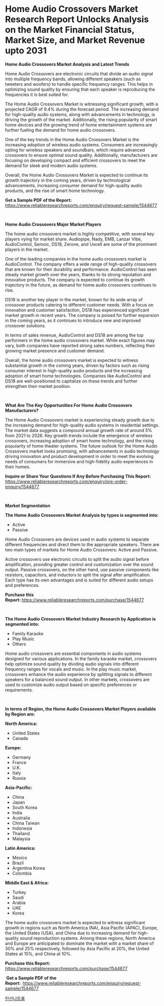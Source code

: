 <p><h1>Home Audio Crossovers Market Research Report Unlocks Analysis on the Market Financial Status, Market Size, and Market Revenue upto 2031</h1></p><p><strong>Home Audio Crossovers Market Analysis and Latest Trends</strong></p>
<p><p>Home Audio Crossovers are electronic circuits that divide an audio signal into multiple frequency bands, allowing different speakers (such as tweeters and woofers) to handle specific frequency ranges. This helps in optimizing sound quality by ensuring that each speaker is reproducing the frequencies it is best suited for.</p><p>The Home Audio Crossovers Market is witnessing significant growth, with a projected CAGR of 9.4% during the forecast period. The increasing demand for high-quality audio systems, along with advancements in technology, is driving the growth of the market. Additionally, the rising popularity of smart home devices and the growing trend of home entertainment systems are further fueling the demand for home audio crossovers.</p><p>One of the key trends in the Home Audio Crossovers Market is the increasing adoption of wireless audio systems. Consumers are increasingly opting for wireless speakers and soundbars, which require advanced crossovers to ensure optimal sound quality. Additionally, manufacturers are focusing on developing compact and efficient crossovers to meet the demand for sleek and modern audio systems.</p><p>Overall, the Home Audio Crossovers Market is expected to continue its growth trajectory in the coming years, driven by technological advancements, increasing consumer demand for high-quality audio products, and the rise of smart home technology.</p></p>
<p><strong>Get a Sample PDF of the Report:&nbsp;</strong> <a href="https://www.reliableresearchreports.com/enquiry/request-sample/1544677">https://www.reliableresearchreports.com/enquiry/request-sample/1544677</a></p>
<p>&nbsp;</p>
<p><strong>Home Audio Crossovers Major Market Players</strong></p>
<p><p>The home audio crossovers market is highly competitive, with several key players vying for market share. Audiopipe, Nady, EMB, Lanzar Vibe, AudioControl, Semoic, DS18, Zerone, and Uxcell are some of the prominent players in the market.</p><p>One of the leading companies in the home audio crossovers market is AudioControl. The company offers a wide range of high-quality crossovers that are known for their durability and performance. AudioControl has seen steady market growth over the years, thanks to its strong reputation and innovative products. The company is expected to continue its growth trajectory in the future, as demand for home audio crossovers continues to rise.</p><p>DS18 is another key player in the market, known for its wide array of crossover products catering to different customer needs. With a focus on innovation and customer satisfaction, DS18 has experienced significant market growth in recent years. The company is poised for further expansion in the coming years, as it continues to introduce new and improved crossover solutions.</p><p>In terms of sales revenue, AudioControl and DS18 are among the top performers in the home audio crossovers market. While exact figures may vary, both companies have reported strong sales numbers, reflecting their growing market presence and customer demand.</p><p>Overall, the home audio crossovers market is expected to witness substantial growth in the coming years, driven by factors such as rising consumer interest in high-quality audio products and the increasing adoption of smart home technologies. Companies like AudioControl and DS18 are well-positioned to capitalize on these trends and further strengthen their market position.</p></p>
<p>&nbsp;</p>
<p><strong>What Are The Key Opportunities For Home Audio Crossovers Manufacturers?</strong></p>
<p><p>The Home Audio Crossovers market is experiencing steady growth due to the increasing demand for high-quality audio systems in residential settings. The market data suggests a compound annual growth rate of around 5% from 2021 to 2026. Key growth trends include the emergence of wireless crossovers, increasing adoption of smart home technology, and the rising popularity of home theater systems. The future outlook for the Home Audio Crossovers market looks promising, with advancements in audio technology driving innovation and product development in order to meet the evolving needs of consumers for immersive and high-fidelity audio experiences in their homes.</p></p>
<p><strong>Inquire or Share Your Questions If Any Before Purchasing This Report:</strong> <a href="https://www.reliableresearchreports.com/enquiry/pre-order-enquiry/1544677">https://www.reliableresearchreports.com/enquiry/pre-order-enquiry/1544677</a></p>
<p>&nbsp;</p>
<p><strong>Market Segmentation</strong></p>
<p><strong>The Home Audio Crossovers Market Analysis by types is segmented into:</strong></p>
<p><ul><li>Active</li><li>Passive</li></ul></p>
<p><p>Home Audio Crossovers are devices used in audio systems to separate different frequencies and direct them to the appropriate speakers. There are two main types of markets for Home Audio Crossovers: Active and Passive. </p><p>Active crossovers use electronic circuits to split the audio signal before amplification, providing greater control and customization over the sound output. Passive crossovers, on the other hand, use passive components like resistors, capacitors, and inductors to split the signal after amplification. Each type has its own advantages and is suited for different audio setups and preferences.</p></p>
<p><strong>Purchase this Report:&nbsp;</strong><a href="https://www.reliableresearchreports.com/purchase/1544677">https://www.reliableresearchreports.com/purchase/1544677</a></p>
<p>&nbsp;</p>
<p><strong>The Home Audio Crossovers Market Industry Research by Application is segmented into:</strong></p>
<p><ul><li>Family Karaoke</li><li>Play Music</li><li>Others</li></ul></p>
<p><p>Home audio crossovers are essential components in audio systems designed for various applications. In the family karaoke market, crossovers help optimize sound quality by dividing audio signals into different frequency ranges for vocals and music. In the play music market, crossovers enhance the audio experience by splitting signals to different speakers for a balanced sound output. In other markets, crossovers are used to customize audio output based on specific preferences or requirements.</p></p>
<p>&nbsp;</p>
<p><strong>In terms of Region, the Home Audio Crossovers Market Players available by Region are:</strong></p>
<p>
    <p> <strong> North America: </strong>
        <ul>
            <li>United States</li>
            <li>Canada</li>
        </ul>
        </p> 
    <p> <strong> Europe: </strong>
        <ul>
            <li>Germany</li>
            <li>France</li>
            <li>U.K.</li>
            <li>Italy</li>
            <li>Russia</li>
        </ul>
        </p> 
    <p> <strong> Asia-Pacific: </strong>
        <ul>
            <li>China</li>
            <li>Japan</li>
            <li>South Korea</li>
            <li>India</li>
            <li>Australia</li>
            <li>China Taiwan</li>
            <li>Indonesia</li>
            <li>Thailand</li>
            <li>Malaysia</li>
        </ul>
        </p> 
    <p> <strong> Latin America: </strong>
        <ul>
            <li>Mexico</li>
            <li>Brazil</li>
            <li>Argentina Korea</li>
            <li>Colombia</li>
        </ul>
        </p> 
    <p> <strong> Middle East & Africa: </strong>
        <ul>
            <li>Turkey</li>
            <li>Saudi</li>
            <li>Arabia</li>
            <li>UAE</li>
            <li>Korea</li>
        </ul>
    </p>
    </p>
<p><p>The home audio crossovers market is expected to witness significant growth in regions such as North America (NA), Asia Pacific (APAC), Europe, the United States (USA), and China due to increasing demand for high-quality sound reproduction systems. Among these regions, North America and Europe are anticipated to dominate the market with a market share of 30% and 25% respectively, followed by Asia Pacific at 20%, the United States at 15%, and China at 10%.</p></p>
<p><strong>Purchase this Report: </strong><a href="https://www.reliableresearchreports.com/purchase/1544677">https://www.reliableresearchreports.com/purchase/1544677</a></p>
<p>&nbsp;<strong>Get a Sample PDF of the Report:&nbsp;&nbsp;</strong><a href="https://www.reliableresearchreports.com/enquiry/request-sample/1544677">https://www.reliableresearchreports.com/enquiry/request-sample/1544677</a></p>
<p><strong></strong></p>
<p><p><a href="https://github.com/JonHarrtis67676y/Market-Research-Report-List-1/blob/main/81256208450.md">탄산나트륨</a></p></p>